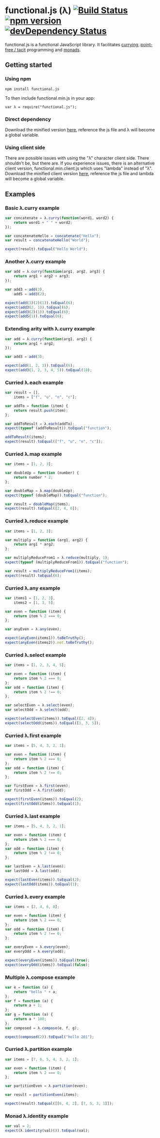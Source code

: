 # functional.js (λ) [![Build Status](https://travis-ci.org/leecrossley/functional-js.png?branch=master)](https://travis-ci.org/leecrossley/functional-js) [![npm version](https://badge.fury.io/js/functional.js.png)](https://npmjs.org/package/functional.js) [![devDependency Status](https://david-dm.org/leecrossley/functional-js/dev-status.png)](https://david-dm.org/leecrossley/functional-js#info=devDependencies)

functional.js is a functional JavaScript library. It facilitates [currying](http://en.wikipedia.org/wiki/Currying), [point-free / tacit](http://en.wikipedia.org/wiki/Tacit_programming) programming and [monads](http://en.wikipedia.org/wiki/Monad_(functional_programming)).


## Getting started

### Using npm

```
npm install functional.js
```

To then include functional.min.js in your app:

```
var λ = require("functional.js");
```

### Direct dependency

Download the minified version [here](http://bit.ly/funcmin), reference the js file and λ will become a global variable.

### Using client side

There are possible issues with using the "λ" character client side. There shouldn't be, but there are. If you experience issues, there is an alternative client version, functional.min.client.js which uses "lambda" instead of "λ". Download the minified client version [here](http://bit.ly/funcclient), reference the js file and lambda will become a global variable.

## Examples

### Basic λ.curry example

```javascript
var concatenate = λ.curry(function(word1, word2) {
    return word1 + " " + word2;
});

var concatenateHello = concatenate("Hello");
var result = concatenateHello("World");

expect(result).toEqual("Hello World");
```

### Another λ.curry example

```javascript
var add = λ.curry(function(arg1, arg2, arg3) {
    return arg1 + arg2 + arg3;
}); 

var add3 = add(3),
    add5 = add3(2);

expect(add(3)(2)(1)).toEqual(6);
expect(add3(2, 1)).toEqual(6);
expect(add3(2)(1)).toEqual(6);
expect(add5(1)).toEqual(6);
```

### Extending arity with λ.curry example

```javascript
var add = λ.curry(function(arg1, arg2) {
    return arg1 + arg2;
});

var add3 = add(3);

expect(add(1, 2, 3)).toEqual(6);
expect(add3(1, 2, 3, 4, 5)).toEqual(18);
```

### Curried λ.each example

```javascript
var result = [],
    items = ["f", "u", "n", "c"];

var addTo = function (item) {
    return result.push(item);
};

var addToResult = λ.each(addTo);
expect(typeof (addToResult)).toEqual("function");

addToResult(items);
expect(result).toEqual(["f", "u", "n", "c"]);
```

### Curried λ.map example

```javascript
var items = [1, 2, 3];

var doubleUp = function (number) {
    return number * 2;
};

var doubleMap = λ.map(doubleUp);
expect(typeof (doubleMap)).toEqual("function");

var result = doubleMap(items);
expect(result).toEqual([2, 4, 6]);
```

### Curried λ.reduce example

```javascript
var items = [1, 2, 3];

var multiply = function (arg1, arg2) {
    return arg1 * arg2;
};

var multiplyReduceFrom1 = λ.reduce(multiply, 1);
expect(typeof (multiplyReduceFrom1)).toEqual("function");

var result = multiplyReduceFrom1(items);
expect(result).toEqual(6);
```

### Curried λ.any example

```javascript
var items1 = [1, 2, 3],
    items2 = [1, 3, 5];

var even = function (item) {
    return item % 2 === 0;
};

var anyEven = λ.any(even);

expect(anyEven(items1)).toBeTruthy();
expect(anyEven(items2)).not.toBeTruthy();
```

### Curried λ.select example

```javascript
var items = [1, 2, 3, 4, 5];

var even = function (item) {
    return item % 2 === 0;
};
var odd = function (item) {
    return item % 2 !== 0;
};

var selectEven = λ.select(even);
var selectOdd = λ.select(odd);

expect(selectEven(items)).toEqual([2, 4]);
expect(selectOdd(items)).toEqual([1, 3, 5]);
```

### Curried λ.first example

```javascript
var items = [5, 4, 3, 2, 1];

var even = function (item) {
    return item % 2 === 0;
};
var odd = function (item) {
    return item % 2 !== 0;
};

var firstEven = λ.first(even);
var firstOdd = λ.first(odd);

expect(firstEven(items)).toEqual(2);
expect(firstOdd(items)).toEqual(1);
```

### Curried λ.last example

```javascript
var items = [5, 4, 3, 2, 1];

var even = function (item) {
    return item % 2 === 0;
};
var odd = function (item) {
    return item % 2 !== 0;
};

var lastEven = λ.last(even);
var lastOdd = λ.last(odd);

expect(lastEven(items)).toEqual(2);
expect(lastOdd(items)).toEqual(1);
```

### Curried λ.every example

```javascript
var items = [2, 4, 6, 8];

var even = function (item) {
    return item % 2 === 0;
};
var odd = function (item) {
    return item % 2 !== 0;
};

var everyEven = λ.every(even);
var everyOdd = λ.every(odd);

expect(everyEven(items)).toEqual(true);
expect(everyOdd(items)).toEqual(false);
```

### Multiple λ.compose example

```javascript
var e = function (a) {
    return "hello " + a;
};
var f = function (a) {
    return a + 1;
};
var g = function (a) {
    return a * 100;
};
var composed = λ.compose(e, f, g);

expect(composed(2)).toEqual("hello 201");
```

### Curried λ.partition example

```javascript
var items = [7, 6, 5, 4, 3, 2, 1];

var even = function (item) {
    return item % 2 === 0;
};

var partitionEven = λ.partition(even);

var result = partitionEven(items);

expect(result).toEqual([[6, 4, 2], [7, 5, 3, 1]]);
```

### Monad λ.identity example

```javascript
var val = 2;
expect(λ.identity(val)()).toEqual(val);
```